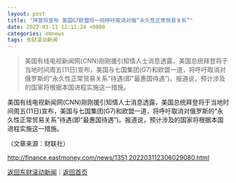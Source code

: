 ```yaml
---
layout: post
title: "拜登将宣布 美国G7欧盟将一同呼吁取消对俄“永久性正常贸易关系”"
date: 2022-03-11 12:11:24 +0800
categories: emnews
tags: 东财滚动新闻
---
```

> 美国有线电视新闻网(CNN)刚刚援引知情人士消息透露，美国总统拜登将于当地时间周五(11日)宣布，美国与七国集团(G7)和欧盟一道，将呼吁取消对俄罗斯的“永久性正常贸易关系”待遇(即“最惠国待遇”)。报道说，预计涉及的国家将根据本国进程实施这一措施。

<p>美国有线电视新闻网(CNN)刚刚援引知情人士消息透露，美国总统拜登将于当地时间周五(11日)宣布，美国与七国集团(G7)和欧盟一道，将呼吁取消对俄罗斯的“永久性正常贸易关系”待遇(即“最惠国待遇”)。报道说，预计涉及的国家将根据本国进程实施这一措施。</p><p class="em_media">（文章来源：财联社）</p>

<http://finance.eastmoney.com/news/1351,202203112306029080.html>

[返回东财滚动新闻](//finews.withounder.com/emnews/)｜[返回首页](//finews.withounder.com/)